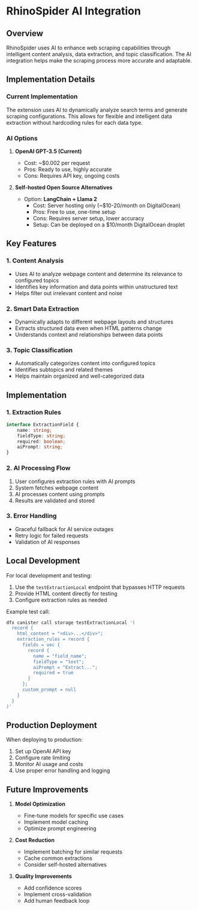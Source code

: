 # RhinoSpider AI Integration

## Overview
RhinoSpider uses AI to enhance web scraping capabilities through intelligent content analysis, data extraction, and topic classification. The AI integration helps make the scraping process more accurate and adaptable.

## Implementation Details

### Current Implementation
The extension uses AI to dynamically analyze search terms and generate scraping configurations. This allows for flexible and intelligent data extraction without hardcoding rules for each data type.

### AI Options

1. **OpenAI GPT-3.5 (Current)**
   - Cost: ~$0.002 per request
   - Pros: Ready to use, highly accurate
   - Cons: Requires API key, ongoing costs

2. **Self-hosted Open Source Alternatives**
   - Option: **LangChain + Llama 2**
     - Cost: Server hosting only (~$10-20/month on DigitalOcean)
     - Pros: Free to use, one-time setup
     - Cons: Requires server setup, lower accuracy
     - Setup: Can be deployed on a $10/month DigitalOcean droplet

## Key Features

### 1. Content Analysis
- Uses AI to analyze webpage content and determine its relevance to configured topics
- Identifies key information and data points within unstructured text
- Helps filter out irrelevant content and noise

### 2. Smart Data Extraction
- Dynamically adapts to different webpage layouts and structures
- Extracts structured data even when HTML patterns change
- Understands context and relationships between data points

### 3. Topic Classification
- Automatically categorizes content into configured topics
- Identifies subtopics and related themes
- Helps maintain organized and well-categorized data

## Implementation

### 1. Extraction Rules
```typescript
interface ExtractionField {
    name: string;
    fieldType: string;
    required: boolean;
    aiPrompt: string;
}
```

### 2. AI Processing Flow
1. User configures extraction rules with AI prompts
2. System fetches webpage content
3. AI processes content using prompts
4. Results are validated and stored

### 3. Error Handling
- Graceful fallback for AI service outages
- Retry logic for failed requests
- Validation of AI responses

## Local Development

For local development and testing:
1. Use the `testExtractionLocal` endpoint that bypasses HTTP requests
2. Provide HTML content directly for testing
3. Configure extraction rules as needed

Example test call:
```bash
dfx canister call storage testExtractionLocal '(
  record { 
    html_content = "<div>...</div>";
    extraction_rules = record {
      fields = vec {
        record {
          name = "field_name";
          fieldType = "text";
          aiPrompt = "Extract...";
          required = true
        }
      };
      custom_prompt = null
    }
  }
)'
```

## Production Deployment

When deploying to production:
1. Set up OpenAI API key
2. Configure rate limiting
3. Monitor AI usage and costs
4. Use proper error handling and logging

## Future Improvements

1. **Model Optimization**
   - Fine-tune models for specific use cases
   - Implement model caching
   - Optimize prompt engineering

2. **Cost Reduction**
   - Implement batching for similar requests
   - Cache common extractions
   - Consider self-hosted alternatives

3. **Quality Improvements**
   - Add confidence scores
   - Implement cross-validation
   - Add human feedback loop
